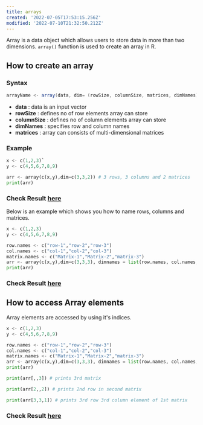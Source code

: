 ```yaml
---
title: arrays
created: '2022-07-05T17:53:15.256Z'
modified: '2022-07-10T21:32:50.212Z'
---
```


Array is a data object which allows users to store data in more than two dimensions. `array()` function is used to create an array in R.

## How to create an array

### Syntax

```java
arrayName <- array(data, dim= (rowSize, columnSize, matrices, dimNames))  
```
* **data** : data is an input vector
* **rowSize** : defines no of row elements array can store
* **columnSize** : defines no of column elements array can store
* **dimNames** : specifies row and column names
* **matrices** : array can consists of multi-dimensional matrices

### Example

```py
x <- c(1,2,3)`
y <- c(4,5,6,7,8,9)

arr <- array(c(x,y),dim=c(3,3,2)) # 3 rows, 3 columns and 2 matrices
print(arr)
```
### Check Result [here](https://onecompiler.com/r/3vsckfmd3)

Below is an example which shows you how to name rows, columns and matrices.

```py
x <- c(1,2,3)
y <- c(4,5,6,7,8,9)

row.names <- c("row-1","row-2","row-3")
col.names <- c("col-1","col-2","col-3")
matrix.names <- c("Matrix-1","Matrix-2","matrix-3")
arr <- array(c(x,y),dim=c(3,3,3), dimnames = list(row.names, col.names, matrix.names)) # 3 rows, 3 columns and 3 matrices
print(arr)
```
### Check Result [here](https://onecompiler.com/r/3vsckmhr3)

## How to access Array elements

Array elements are accessed by using it's indices.

```py
x <- c(1,2,3)
y <- c(4,5,6,7,8,9)

row.names <- c("row-1","row-2","row-3")
col.names <- c("col-1","col-2","col-3")
matrix.names <- c("Matrix-1","Matrix-2","matrix-3")
arr <- array(c(x,y),dim=c(3,3,3), dimnames = list(row.names, col.names, matrix.names)) # 3 rows, 3 columns and 3 matrices
print(arr)

print(arr[,,3]) # prints 3rd matrix

print(arr[2,,2]) # prints 2nd row in second matrix

print(arr[3,3,1]) # prints 3rd row 3rd column element of 1st matrix
```
### Check Result [here](https://onecompiler.com/r/3vsckzatj)

